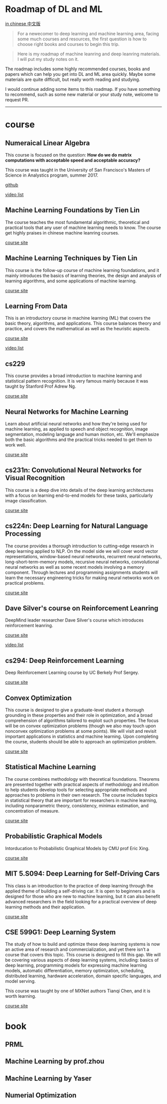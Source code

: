# Roadmap of DL and ML

[in chinese 中文版](https://github.com/SherlockLiao/Roadmap-of-DL-and-ML/blob/master/README_cn.md)

>For a newecomer to deep learning and machine learning area, facing some much courses and resources, the first question is how to choose right books and courses to begin this trip.

>Here is my roadmap of machine leanring and deep leanring materials. I will put my study notes on it.

The roadmap includes some highly recommended courses, books and papers which can help you get into DL and ML area quickly. Maybe some materials are quite difficult, but really worth reading and studying. 

I would continue adding some items to this roadmap. If you have something to recommend, such as some new material or your study note, welcome to request PR.

- - -

# course

## Numeraical Linear Algebra
This course is focused on the question: **How do we do matrix computations with acceptable speed and acceptable accuracy?**

This course was taught in the University of San Francisco's Masters of Science in Analystics program, summer 2017.

[github](https://github.com/fastai/numerical-linear-algebra)

[video list](https://www.youtube.com/playlist?list=PLtmWHNX-gukIc92m1K0P6bIOnZb-mg0hY)

## Machine Learning Foundations by Tien Lin
The course teaches the most fundamental algorithmic, theoretical and practical tools that any user of machine learning needs to know. The course get highly praises in chinese machine leanring courses.

[course site](http://www.csie.ntu.edu.tw/~htlin/mooc/)

## Machine Learning Techniques by Tien Lin
This course is the follow-up course of machine learning foundations, and  it mainly introduces the basics of learning theories, the design and analysis of learning algorithms, and some applications of machine learning.

[course site](http://www.csie.ntu.edu.tw/~htlin/mooc/)

## Learning From Data
This is an introductory course in machine learning (ML) that covers the basic theory, algorithms, and applications. This course balances theory and practice, and covers the mathematical as well as the heuristic aspects.

[course site](http://work.caltech.edu/telecourse.html)

[video list](https://www.youtube.com/watch?v=mbyG85GZ0PI&list=PLD63A284B7615313A&index=1)

## cs229
This course provides a broad introduction to machine learning and statistical pattern recognition. It is very famous mainly because it was taught by Stanford Prof Adrew Ng.

[course site](http://cs229.stanford.edu/)

## Neural Networks for Machine Learning
Learn about artificial neural networks and how they're being used for machine learning, as applied to speech and object recognition, image segmentation, modeling language and human motion, etc. We'll emphasize both the basic algorithms and the practical tricks needed to get them to work well. 

[course site](https://www.coursera.org/learn/neural-networks)

## cs231n: Convolutional Neural Networks for Visual Recognition
This course is a deep dive into details of the deep learning architectures with a focus on learning end-to-end models for these tasks, particularly image classification. 

[course site](http://cs231n.stanford.edu/index.html)

## cs224n: Deep Learning for Natural Language Processing
The course provides a thorough introduction to cutting-edge research in deep learning applied to NLP. On the model side we will cover word vector representations, window-based neural networks, recurrent neural networks, long-short-term-memory models, recursive neural networks, convolutional neural networks as well as some recent models involving a memory component. Through lectures and programming assignments students will learn the necessary engineering tricks for making neural networks work on practical problems. 

[course site](http://web.stanford.edu/class/cs224n/)

## Dave Silver's course on Reinforcement Leanring
DeepMind leader researcher Dave Silver's course which introduces reinforcement leanring.

[course site](http://www0.cs.ucl.ac.uk/staff/d.silver/web/Teaching.html)

[video list](https://www.youtube.com/watch?v=2pWv7GOvuf0&list=PLzuuYNsE1EZAXYR4FJ75jcJseBmo4KQ9-)

## cs294: Deep Reinforcement Learning
Deep Reinforcement Learning course by UC Berkely Prof Sergey.

[course site](http://rll.berkeley.edu/deeprlcourse/)

## Convex Optimization
This course is designed to give a graduate-level student a thorough grounding in these properties and their role in optimization, and a broad comprehension of algorithms tailored to exploit such properties. The focus will be on convex optimization problems (though we also may touch upon nonconvex optimization problems at some points). We will visit and revisit important applications in statistics and machine learning. Upon completing the course, students should be able to approach an optimization problem.

[course site](http://www.stat.cmu.edu/~ryantibs/convexopt/)

## Statistical Machine Learning
The course combines methodology with theoretical foundations. Theorems are presented together with practical aspects of methodology and intuition to help students develop tools for selecting appropriate methods and approaches to problems in their own research. The course includes topics in statistical theory that are important for researchers in machine learning, including nonparametric theory, consistency, minimax estimation, and concentration of measure.

[course site](http://www.stat.cmu.edu/~larry/=sml/)

## Probabilistic Graphical Models
Intorducation to Probabilistic Graphical Models by CMU prof Eric Xing.

[course site](http://www.cs.cmu.edu/~epxing/Class/10708-14/lecture.html)

## MIT 5.S094: Deep Learning for Self-Driving Cars
This class is an introduction to the practice of deep learning through the applied theme of building a self-driving car. It is open to beginners and is designed for those who are new to machine learning, but it can also benefit advanced researchers in the field looking for a practical overview of deep learning methods and their application.

[course site](http://selfdrivingcars.mit.edu/)

## CSE 599G1: Deep Learning System
The study of how to build and optimize these deep learning systems is now an active area of research and commercialization, and yet there isn’t a course that covers this topic. This course is designed to fill this gap. We will be covering various aspects of deep learning systems, including: basics of deep learning, programming models for expressing machine learning models, automatic differentiation, memory optimization, scheduling, distributed learning, hardware acceleration, domain specific languages, and model serving.

This course was taught by one of MXNet authors Tianqi Chen, and it is worth learning. 

[course site](http://dlsys.cs.washington.edu/)

# book

## PRML

## Machine Learning by prof.zhou

## Machine Learning by Yaser

## Numerial Optimization
